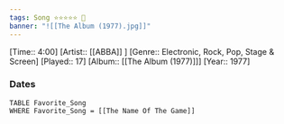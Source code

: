 ```yaml
---
tags: Song ⭐⭐⭐⭐⭐ 💛
banner: "![[The Album (1977).jpg]]"
---
```

[Time:: 4:00]
[Artist:: [[ABBA]] ]
[Genre:: Electronic, Rock, Pop, Stage & Screen]
[Played:: 17]
[Album:: [[The Album (1977)]]]
[Year:: 1977]
### Dates
````dataview
TABLE Favorite_Song
WHERE Favorite_Song = [[The Name Of The Game]]
````